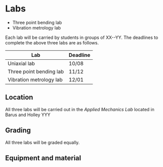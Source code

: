 # Labs

* Three point bending lab
* Vibration metrology lab

Each lab will be carried by students in groups of   XX--YY. The deadlines to complete the above three labs are as follows. 



| Lab                     | Deadline |
|-------------------------|----------|
| Uniaxial lab            |     10/08       |
| Three point bending lab |    11/12        |
| Vibration metrology lab |    12/01       |

<!-- TODO:  Sayaka   need to add the dealines for the above three labs. 


-->

## Location

All three labs will be carried out in the _Applied Mechanics Lab_ located in Barus and Holley YYY <!--SK_TODO: Sayaka add information about the lab-->


## Grading

All three labs will be graded equally. 


## Equipment and material

<!--TODO: Sayaka add information here about what materials the students should bring with them to carry about the labs->




The students need to be trained on how to perform the lab. 
   -  Sep 10, 15, 20. 2-3 pm.
   - Handout: This will have informatio about when the labs are due, 
   - They need to be given materials to do the lab. 
   - Be availabel when the students have question about the lab.
   - Grading the lab report.  
